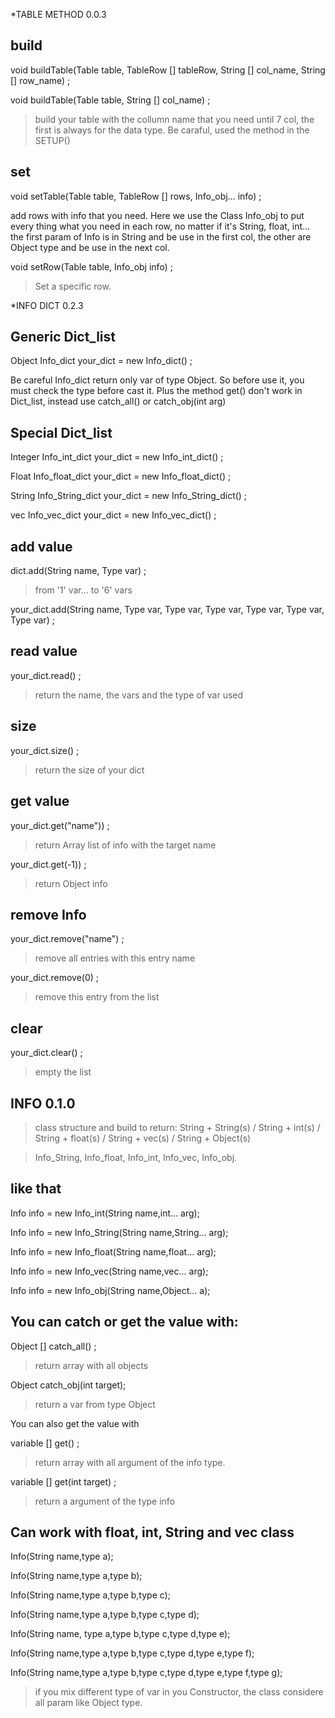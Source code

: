 *TABLE METHOD 0.0.3

build
--
void buildTable(Table table, TableRow [] tableRow, String [] col_name, String [] row_name) ;

void buildTable(Table table, String [] col_name) ;
>build your table with the collumn name that you need until 7 col, the first is always for the data type. Be caraful, used the method in the SETUP()


set
--
void setTable(Table table, TableRow [] rows, Info_obj... info) ;

add rows with info that you need.
Here we use the Class Info_obj to put every thing what you need in each row, no matter if it's String, float, int...
the first param of Info is in String and be use in the first col, the other are Object type and be use in the next col.


void setRow(Table table, Info_obj info) ;
>Set a specific row.





*INFO DICT 0.2.3

Generic Dict_list
--
Object
Info_dict your_dict = new Info_dict() ;

Be careful Info_dict return only var of type Object. So before use it, you must check the type before cast it.
Plus the method get() don't work in Dict_list, instead use catch_all() or catch_obj(int arg)

Special Dict_list
--
Integer
Info_int_dict your_dict = new Info_int_dict() ;

Float
Info_float_dict your_dict = new Info_float_dict() ;

String
Info_String_dict your_dict = new Info_String_dict() ;

vec
Info_vec_dict your_dict = new Info_vec_dict() ;




add value
--
dict.add(String name, Type var) ;
> from '1' var... to '6' vars

your_dict.add(String name, Type var, Type var, Type var, Type var, Type var, Type var) ;

read value
--
your_dict.read() ;
> return the name, the vars and the type of var used

size
--
your_dict.size() ;
> return the size of your dict

get value
--
your_dict.get("name")) ;
> return Array list of info with the target name

your_dict.get(-1)) ;
> return Object info

remove Info
--
your_dict.remove("name") ;
> remove all entries with this entry name

your_dict.remove(0) ;
>remove this entry from the list

clear
--
your_dict.clear() ;
>empty the list




INFO 0.1.0
--
>class structure and build to return:
>String + String(s) / String + int(s) / String + float(s) / String + vec(s) / String + Object(s)


>Info_String, Info_float, Info_int, Info_vec, Info_obj.

like that
--
Info info = new Info_int(String name,int... arg);

Info info = new Info_String(String name,String... arg);

Info info = new Info_float(String name,float... arg);

Info info = new Info_vec(String name,vec... arg);

Info info = new Info_obj(String name,Object... a);




You can catch or get the value with:
--
Object [] catch_all() ;
>return array with all objects

Object catch_obj(int target);
>return a var from type Object

You can also get the value with

variable [] get() ;
>return array with all argument of the info type.

variable [] get(int target) ;
>return a argument of the type info

Can work with float, int, String and vec class
--
Info(String name,type a);

Info(String name,type a,type  b);

Info(String name,type a,type b,type c);

Info(String name,type a,type b,type c,type  d);

Info(String name, type a,type b,type c,type d,type e);

Info(String name,type a,type b,type c,type d,type e,type f);

Info(String name,type  a,type b,type c,type d,type e,type f,type g);
>if you mix different type of var in you Constructor, the class considere all param like Object type.




